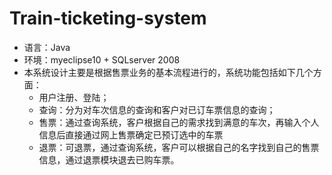 # Train-ticketing-system
- 语言：Java
- 环境：myeclipse10 + SQLserver 2008
- 本系统设计主要是根据售票业务的基本流程进行的，系统功能包括如下几个方面：
   - 用户注册、登陆；
   - 查询：分为对车次信息的查询和客户对已订车票信息的查询；
   - 售票：通过查询系统，客户根据自己的需求找到满意的车次，再输入个人信息后直接通过网上售票确定已预订选中的车票
   - 退票：可退票，通过查询系统，客户可以根据自己的名字找到自己的售票信息，通过退票模块退去已购车票。
